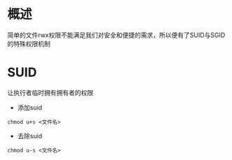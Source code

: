 # 概述
简单的文件rwx权限不能满足我们对安全和便捷的需求，所以便有了SUID与SGID的特殊权限机制


# SUID
让执行者临时拥有拥有者的权限

- 添加suid
```
chmod u+s <文件名>
```
- 去除suid
```
chmod u-s <文件名>
```
